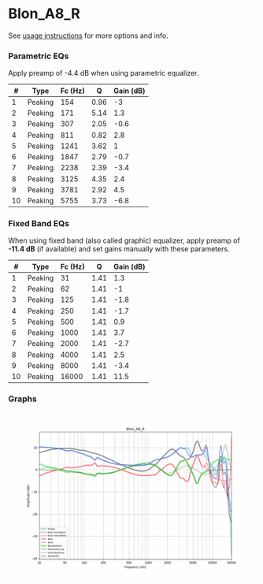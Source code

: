 # Blon_A8_R
See [usage instructions](https://github.com/jaakkopasanen/AutoEq#usage) for more options and info.

### Parametric EQs
Apply preamp of -4.4 dB when using parametric equalizer.

|   # | Type    |   Fc (Hz) |    Q |   Gain (dB) |
|-----|---------|-----------|------|-------------|
|   1 | Peaking |       154 | 0.96 |        -3   |
|   2 | Peaking |       171 | 5.14 |         1.3 |
|   3 | Peaking |       307 | 2.05 |        -0.6 |
|   4 | Peaking |       811 | 0.82 |         2.8 |
|   5 | Peaking |      1241 | 3.62 |         1   |
|   6 | Peaking |      1847 | 2.79 |        -0.7 |
|   7 | Peaking |      2238 | 2.39 |        -3.4 |
|   8 | Peaking |      3125 | 4.35 |         2.4 |
|   9 | Peaking |      3781 | 2.92 |         4.5 |
|  10 | Peaking |      5755 | 3.73 |        -6.8 |

### Fixed Band EQs
When using fixed band (also called graphic) equalizer, apply preamp of **-11.4 dB** (if available) and set gains manually with these parameters.

|   # | Type    |   Fc (Hz) |    Q |   Gain (dB) |
|-----|---------|-----------|------|-------------|
|   1 | Peaking |        31 | 1.41 |         1.3 |
|   2 | Peaking |        62 | 1.41 |        -1   |
|   3 | Peaking |       125 | 1.41 |        -1.8 |
|   4 | Peaking |       250 | 1.41 |        -1.7 |
|   5 | Peaking |       500 | 1.41 |         0.9 |
|   6 | Peaking |      1000 | 1.41 |         3.7 |
|   7 | Peaking |      2000 | 1.41 |        -2.7 |
|   8 | Peaking |      4000 | 1.41 |         2.5 |
|   9 | Peaking |      8000 | 1.41 |        -3.4 |
|  10 | Peaking |     16000 | 1.41 |        11.5 |

### Graphs
![](./Blon_A8_R.png)
